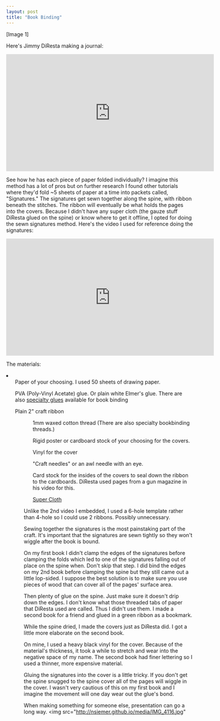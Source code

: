 ```yaml
---
layout: post
title: "Book Binding"
---
```


[Image 1]

Here's Jimmy DiResta making a journal:<br>
<iframe width="560" height="315" src="https://www.youtube.com/embed/afeLi1KbyYg" frameborder="0" allowfullscreen></iframe><br>

See how he has each piece of paper folded individually? I imagine this method has a lot of pros but on further research I found other tutorials where they'd fold ~5 sheets of paper at a time into packets called, "Signatures." The signatures get sewn together along the spine, with ribbon beneath the stitches. The ribbon will eventually be what holds the pages into the covers. Because I didn't have any super cloth (the gauze stuff DiResta glued on the spine) or know where to get it offline, I opted for doing the sewn signatures method.
Here's the video I used for reference doing the signatures:<br>

<iframe width="560" height="315" src="https://www.youtube.com/embed/hsa8h3JPUBw" frameborder="0" allowfullscreen></iframe>

The materials:
<li>
<ul>Paper of your choosing. I used 50 sheets of drawing paper.</ul>
<ul>PVA (Poly-Vinyl Acetate) glue. Or plain white Elmer's glue. There are also <a href="http://www.amazon.com/gp/product/B0025TZ26Q/ref=oh_aui_detailpage_o02_s00?ie=UTF8&psc=1" target="_blank">specialty glues</a> available for book binding</ul>
<ul>Plain 2" craft ribbon<ul>
<ul>1mm waxed cotton thread (There are also specialty bookbinding threads.)</ul>
<ul>Rigid poster or cardboard stock of your choosing for the covers.</ul>
<ul>Vinyl for the cover</ul>
<ul>"Craft needles" or an awl needle with an eye.</ul>
<ul>Card stock for the insides of the covers to seal down the ribbon to the cardboards. DiResta used pages from a gun magazine in his video for this.</ul>
<ul><a href="http://www.amazon.com/gp/product/B0007LS8G0/ref=oh_aui_detailpage_o02_s00?ie=UTF8&psc=1" target="_blank">Super Cloth</a></ul>
</li>

Unlike the 2nd video I embedded, I used a 6-hole template rather than 4-hole so I could use 2 ribbons. Possibly unnecessary.

Sewing together the signatures is the most painstaking part of the craft. It's important that the signatures are sewn tightly so they won't wiggle after the book is bound.

On my first book I didn't clamp the edges of the signatures before clamping the folds which led to one of the signatures falling out of place on the spine when. Don't skip that step. I did bind the edges on my 2nd book before clamping the spine but they still came out a little lop-sided. I suppose the best solution is to make sure you use pieces of wood that can cover all of the pages' surface area.

Then plenty of glue on the spine. Just make sure it doesn't drip down the edges. I don't know what those threaded tabs of paper that DiResta used are called. Thus I didn't use them. I made a second book for a friend and glued in a green ribbon as a bookmark.

While the spine dried, I made the covers just as DiResta did. I got a little more elaborate on the second book.

On mine, I used a heavy black vinyl for the cover. Because of the material's thickness, it took a while to stretch and wear into the negative space of my name. The second book had finer lettering so I used a thinner, more expensive material.

Gluing the signatures into the cover is a little tricky. If you don't get the spine snugged to the spine cover all of the pages will wiggle in the cover. I wasn't very cautious of this on my first book and I imagine the movement will one day wear out the glue's bond.

When making something for someone else, presentation can go a long way.
<img src="http://nsiemer.github.io/media/IMG_4116.jpg"
